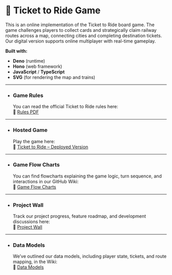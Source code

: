 # 🚂 Ticket to Ride Game

This is an online implementation of the Ticket to Ride board game. The game
challenges players to collect cards and strategically claim railway routes
across a map, connecting cities and completing destination tickets. Our digital
version supports online multiplayer with real-time gameplay.

**Built with:**

- **Deno** (runtime)
- **Hono** (web framework)
- **JavaScript** / **TypeScript**
- **SVG** (for rendering the map and trains)

---

- ### Game Rules
  You can read the official Ticket to Ride rules here:\
  🔗 [Rules PDF]()

---

- ### Hosted Game
  Play the game here:\
  🔗
  [Ticket to Ride – Deployed Version](https://tatkal-ticket-to-ride.deno.dev/)

---

- ### Game Flow Charts
  You can find flowcharts explaining the game logic, turn sequence, and
  interactions in our GitHub Wiki:\
  🔗 [Game Flow Charts]()

---

- ### Project Wall
  Track our project progress, feature roadmap, and development discussions
  here:\
  🔗 [Project Wall]()

---

- ### Data Models
  We’ve outlined our data models, including player state, tickets, and route
  mapping, in the Wiki:\
  🔗 [Data Models]()
